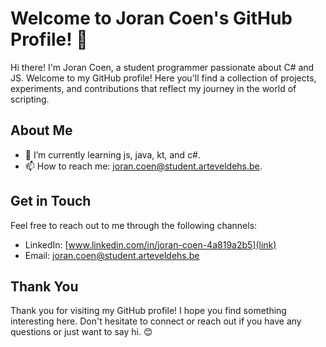 ﻿# Welcome to Joran Coen's GitHub Profile! 👋

Hi there! I'm Joran Coen, a student programmer passionate about C# and JS. Welcome to my GitHub profile! Here you'll find a collection of projects, experiments, and contributions that reflect my journey in the world of scripting.

## About Me

- 🌱 I’m currently learning js, java, kt, and c#.
- 📫 How to reach me: joran.coen@student.arteveldehs.be.

## Get in Touch

Feel free to reach out to me through the following channels:

- LinkedIn: [www.linkedin.com/in/joran-coen-4a819a2b5](link)
- Email: [joran.coen@student.arteveldehs.be](mailto:joran.coen@student.arteveldehs.be)

## Thank You

Thank you for visiting my GitHub profile! I hope you find something interesting here. Don't hesitate to connect or reach out if you have any questions or just want to say hi. 😊
